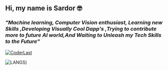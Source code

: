 ## Hi, my name is Sardor 🤓

### *"Machine learning, Computer Vision enthusiast, Learning new  Skills ,Developing Visually Cool Dapp's ,Trying to contribute more to future AI world,And Waiting to Unleash my Tech Skills to the Future"*

[![CoderLast](https://github-readme-stats.vercel.app/api?username=coderlast&show_icons=true&theme=radical)](https://coderlast.uz)

![LANGS](https://github-readme-stats.vercel.app/api/top-langs/?username=coderlast&show_icons=true&theme=radical))
